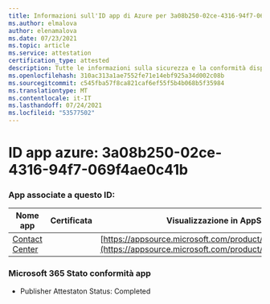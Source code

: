 ```yaml
---
title: Informazioni sull'ID app di Azure per 3a08b250-02ce-4316-94f7-069f4ae0c41b
ms.author: elmalova
author: elenamalova
ms.date: 07/23/2021
ms.topic: article
ms.service: attestation
certification_type: attested
description: Tutte le informazioni sulla sicurezza e la conformità disponibili per 3a08b250-02ce-4316-94f7-069f4ae0c41b.
ms.openlocfilehash: 310ac313a1ae7552fe71e14ebf925a34d002c08b
ms.sourcegitcommit: c545fba57f8ca821caf6ef55f5b4b068b5f35984
ms.translationtype: MT
ms.contentlocale: it-IT
ms.lasthandoff: 07/24/2021
ms.locfileid: "53577502"
---
```

# <a name="azure-app-id-3a08b250-02ce-4316-94f7-069f4ae0c41b"></a>ID app azure: 3a08b250-02ce-4316-94f7-069f4ae0c41b


### <a name="apps-associated-with-this-id"></a>App associate a questo ID:
| **Nome app** | **Certificata** | **Visualizzazione in AppSource** |
|--------------|---------------|-----------------------|
| [Contact Center](https://docs.microsoft.com/microsoft-365-app-certification/forward/WA200001428) |  | [https://appsource.microsoft.com/product/office/WA200001428](https://appsource.microsoft.com/product/office/WA200001428) |

### <a name="microsoft-365-app-compliance-status"></a>Microsoft 365 Stato conformità app
- Publisher Attestaton Status: Completed
